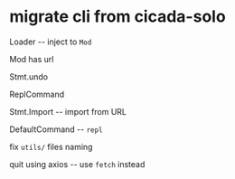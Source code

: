 # migrate cli from cicada-solo

Loader -- inject to `Mod`

Mod has url

Stmt.undo

ReplCommand

Stmt.Import -- import from URL

DefaultCommand -- `repl`

fix `utils/` files naming

quit using axios -- use `fetch` instead
